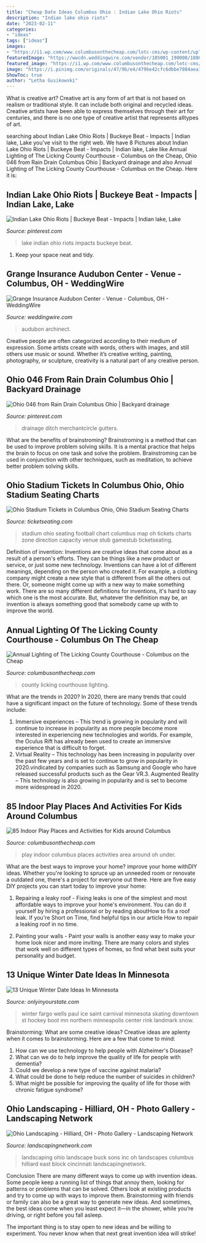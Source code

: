 ```yaml
---
title: "Cheap Date Ideas Columbus Ohio : Indian Lake Ohio Riots"
description: "Indian lake ohio riots"
date: "2023-02-11"
categories:
- "ideas"
tags: ["ideas"]
images:
- "https://i1.wp.com/www.columbusonthecheap.com/lotc-cms/wp-content/uploads/2019/07/IMG_8314.jpg?fit=1200%2C900&amp;ssl=1"
featuredImage: "https://wwcdn.weddingwire.com/vendor/185001_190000/188071/thumbnails/1200x1200_1360349669834-Audubonfb1.jpg"
featured_image: "https://i1.wp.com/www.columbusonthecheap.com/lotc-cms/wp-content/uploads/2019/07/IMG_8314.jpg?fit=1200%2C900&amp;ssl=1"
image: "https://i.pinimg.com/originals/47/9b/e4/479be42cfc6dbbe7804aea1ccce1103b.jpg"
ShowToc: true
author: "Letha Gusikowski"
---
```



What is creative art?
Creative art is any form of art that is not based on realism or traditional style. It can include both original and recycled ideas. Creative artists have been able to express themselves through their art for centuries, and there is no one type of creative artist that represents alltypes of art.

	

		
searching about Indian Lake Ohio Riots | Buckeye Beat - Impacts | Indian lake, Lake you've visit to the right web. We have 8 Pictures about Indian Lake Ohio Riots | Buckeye Beat - Impacts | Indian lake, Lake like Annual Lighting of The Licking County Courthouse - Columbus on the Cheap, Ohio 046 from Rain Drain Columbus Ohio | Backyard drainage and also Annual Lighting of The Licking County Courthouse - Columbus on the Cheap. Here it is:
		
    
## Indian Lake Ohio Riots | Buckeye Beat - Impacts | Indian Lake, Lake

<img loading=lazy src="https://i.pinimg.com/originals/47/9b/e4/479be42cfc6dbbe7804aea1ccce1103b.jpg" onerror="this.onerror=null;this.src='https://tse1.mm.bing.net/th?id=OIP.tVyzOhbveQkxUy-yifzaHgHaF9&amp;pid=15.1';" alt="Indian Lake Ohio Riots | Buckeye Beat - Impacts | Indian lake, Lake">

_Source: pinterest.com_

>lake indian ohio riots impacts buckeye beat. 

	

1. Keep your space neat and tidy.

    
## Grange Insurance Audubon Center - Venue - Columbus, OH - WeddingWire

<img loading=lazy src="https://wwcdn.weddingwire.com/vendor/185001_190000/188071/thumbnails/1200x1200_1360349669834-Audubonfb1.jpg" onerror="this.onerror=null;this.src='https://tse4.mm.bing.net/th?id=OIP.O2p8Z4HfUjx87fGZw9wiswHaFj&amp;pid=15.1';" alt="Grange Insurance Audubon Center - Venue - Columbus, OH - WeddingWire">

_Source: weddingwire.com_

>audubon archinect. 

	

Creative people are often categorized according to their medium of expression. Some artists create with words, others with images, and still others use music or sound. Whether it’s creative writing, painting, photography, or sculpture, creativity is a natural part of any creative person.

    
## Ohio 046 From Rain Drain Columbus Ohio | Backyard Drainage

<img loading=lazy src="https://i.pinimg.com/736x/26/64/4d/26644d8228e9fe1db2afc86ec9409bb4.jpg" onerror="this.onerror=null;this.src='https://tse3.mm.bing.net/th?id=OIP.WftbUQdBENPdMCQyXVcofwHaFj&amp;pid=15.1';" alt="Ohio 046 from Rain Drain Columbus Ohio | Backyard drainage">

_Source: pinterest.com_

>drainage ditch merchantcircle gutters. 

	

What are the benefits of brainstroming?
Brainstroming is a method that can be used to improve problem solving skills. It is a mental practice that helps the brain to focus on one task and solve the problem. Brainstroming can be used in conjunction with other techniques, such as meditation, to achieve better problem solving skills.

    
## Ohio Stadium Tickets In Columbus Ohio, Ohio Stadium Seating Charts

<img loading=lazy src="https://intl.ticketseating.com/maps/450w/9925-ohio-stadium-football-zone.jpg" onerror="this.onerror=null;this.src='https://tse1.mm.bing.net/th?id=OIP.c4BbXtKso7EreNUfTGvn0QAAAA&amp;pid=15.1';" alt="Ohio Stadium Tickets in Columbus Ohio, Ohio Stadium Seating Charts">

_Source: ticketseating.com_

>stadium ohio seating football chart columbus map oh tickets charts zone direction capacity venue stub gamestub ticketseating. 

	

Definition of invention:
Inventions are creative ideas that come about as a result of a person's efforts. They can be things like a new product or service, or just some new technology. Inventions can have a lot of different meanings, depending on the person who created it. For example, a clothing company might create a new style that is different from all the others out there. Or, someone might come up with a new way to make something work. There are so many different definitions for inventions, it's hard to say which one is the most accurate. But, whatever the definition may be, an invention is always something good that somebody came up with to improve the world.

    
## Annual Lighting Of The Licking County Courthouse - Columbus On The Cheap

<img loading=lazy src="https://www.columbusonthecheap.com/lotc-cms/wp-content/uploads/2018/11/45555479_2427999067216734_2751183830218964992_o.jpg" onerror="this.onerror=null;this.src='https://tse4.mm.bing.net/th?id=OIP.E8Z9HIdRQZp5lAsNcGv02AHaC7&amp;pid=15.1';" alt="Annual Lighting of The Licking County Courthouse - Columbus on the Cheap">

_Source: columbusonthecheap.com_

>county licking courthouse lighting. 

	

What are the trends in 2020?
In 2020, there are many trends that could have a significant impact on the future of technology. Some of these trends include:
1. Immersive experiences – This trend is growing in popularity and will continue to increase in popularity as more people become more interested in experiencing new technologies and worlds. For example, the Oculus Rift has already been used to create an immersive experience that is difficult to forget.
2. Virtual Reality – This technology has been increasing in popularity over the past few years and is set to continue to grow in popularity in 2020.vindicated by companies such as Samsung and Google who have released successful products such as the Gear VR.3. Augmented Reality – This technology is also growing in popularity and is set to become more widespread in 2020.

    
## 85 Indoor Play Places And Activities For Kids Around Columbus

<img loading=lazy src="https://i1.wp.com/www.columbusonthecheap.com/lotc-cms/wp-content/uploads/2019/07/IMG_8314.jpg?fit=1200%2C900&amp;ssl=1" onerror="this.onerror=null;this.src='https://tse4.mm.bing.net/th?id=OIP.fGQ0HefL3AxN-qldaiDy4wHaFj&amp;pid=15.1';" alt="85 Indoor Play Places and Activities for Kids around Columbus">

_Source: columbusonthecheap.com_

>play indoor columbus places activities area around oh under. 

	

What are the best ways to improve your home?
improve your home withDIY ideas. Whether you're looking to spruce up an unneeded room or renovate a outdated one, there's a project for everyone out there. Here are five easy DIY projects you can start today to improve your home: 
1. Repairing a leaky roof - Fixing leaks is one of the simplest and most affordable ways to improve your home's environment. You can do it yourself by hiring a professional or by reading aboutHow to fix a roof leak. If you're Short on Time, find helpful tips in our article How to repair a leaking roof in no time. 

2. Painting your walls - Paint your walls is another easy way to make your home look nicer and more inviting. There are many colors and styles that work well on different types of homes, so find what best suits your personality and budget.

    
## 13 Unique Winter Date Ideas In Minnesota

<img loading=lazy src="https://cdn.onlyinyourstate.com/wp-content/uploads/2015/12/winterskate_boardman__large-slideshow.jpg" onerror="this.onerror=null;this.src='https://tse3.mm.bing.net/th?id=OIP._O1KpmBXtypaB4vqoe6XzgHaEK&amp;pid=15.1';" alt="13 Unique Winter Date Ideas In Minnesota">

_Source: onlyinyourstate.com_

>winter fargo wells paul ice saint carnival minnesota skating downtown st hockey boot mn northern minneapolis center rink landmark snow. 

	

Brainstorming: What are some creative ideas?
Creative ideas are aplenty when it comes to brainstorming. Here are a few that come to mind: 
1. How can we use technology to help people with Alzheimer's Disease? 
2. What can we do to help improve the quality of life for people with dementia? 
3. Could we develop a new type of vaccine against malaria? 
4. What could be done to help reduce the number of suicides in children? 
5. What might be possible for improving the quality of life for those with chronic fatigue syndrome?

    
## Ohio Landscaping - Hilliard, OH - Photo Gallery - Landscaping Network

<img loading=lazy src="https://images.landscapingnetwork.com/pictures/images/800x642Max/ohio-landscaping_56/buck-sons-landscape-inc_3710.jpg" onerror="this.onerror=null;this.src='https://tse1.mm.bing.net/th?id=OIP.mFYzzZMnonuveZKzmIG46wHaE9&amp;pid=15.1';" alt="Ohio Landscaping - Hilliard, OH - Photo Gallery - Landscaping Network">

_Source: landscapingnetwork.com_

>landscaping ohio landscape buck sons inc oh landscapes columbus hilliard east block cincinnati landscapingnetwork. 

	

Conclusion
There are many different ways to come up with invention ideas. Some people keep a running list of things that annoy them, looking for patterns or problems that can be solved. Others look at existing products and try to come up with ways to improve them.
 Brainstorming with friends or family can also be a great way to generate new ideas. And sometimes, the best ideas come when you least expect it—in the shower, while you’re driving, or right before you fall asleep.

The important thing is to stay open to new ideas and be willing to experiment. You never know when that next great invention idea will strike!

